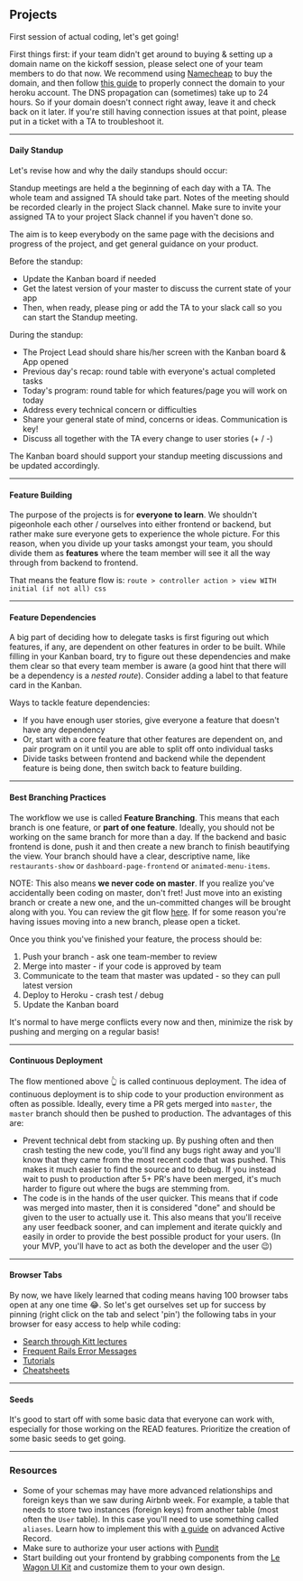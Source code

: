 ## Projects

First session of actual coding, let's get going!

First things first: if your team didn't get around to buying & setting up a domain name on the kickoff session, please select one of your team members to do that now.
We recommend using [Namecheap](https://www.namecheap.com) to buy the domain, and then follow [this guide](https://www.lewagon.com/blog/buying-a-domain-on-namecheap-and-pointing-it-to-heroku) to properly connect the domain to your heroku account.
The DNS propagation can (sometimes) take up to 24 hours. So if your domain doesn't connect right away, leave it and check back on it later. If you're still having connection issues at that point, please put in a ticket with a TA to troubleshoot it.

---
#### Daily Standup

Let's revise how and why the daily standups should occur:

Standup meetings are held a the beginning of each day with a TA. The whole team and assigned TA should take part. Notes of the meeting should be recorded clearly in the project Slack channel. Make sure to invite your assigned TA to your project Slack channel if you haven't done so.

The aim is to keep everybody on the same page with the decisions and progress of the project, and get general guidance on your product.

Before the standup:
- Update the Kanban board if needed
- Get the latest version of your master to discuss the current state of your app
- Then, when ready, please ping or add the TA to your slack call so you can start the Standup meeting.

During the standup:
- The Project Lead should share his/her screen with the Kanban board & App opened
- Previous day's recap: round table with everyone's actual completed tasks
- Today's program: round table for which features/page you will work on today
- Address every technical concern or difficulties
- Share your general state of mind, concerns or ideas. Communication is key!
- Discuss all together with the TA every change to user stories (+ / -)

The Kanban board should support your standup meeting discussions and be updated accordingly.

---
#### Feature Building
The purpose of the projects is for **everyone to learn**. We shouldn't pigeonhole each other / ourselves into either frontend or backend, but rather make sure everyone gets to experience the whole picture. For this reason, when you divide up your tasks amongst your team, you should divide them as **features** where the team member will see it all the way through from backend to frontend.

That means the feature flow is:
`route > controller action > view WITH initial (if not all) css`

---
#### Feature Dependencies
A big part of deciding how to delegate tasks is first figuring out which features, if any, are dependent on other features in order to be built.
While filling in your Kanban board, try to figure out these dependencies and make them clear so that every team member is aware (a good hint that there will be a dependency is a _nested route_). Consider adding a label to that feature card in the Kanban.

Ways to tackle feature dependencies:
- If you have enough user stories, give everyone a feature that doesn't have any dependency
- Or, start with a core feature that other features are dependent on, and pair program on it until you are able to split off onto individual tasks
- Divide tasks between frontend and backend while the dependent feature is being done, then switch back to feature building.

---
#### Best Branching Practices

The workflow we use is called **Feature Branching**. This means that each branch is one feature, or **part of one feature**. Ideally, you should not be working on the same branch for more than a day. If the backend and basic frontend is done, push it and then create a new branch to finish beautifying the view. Your branch should have a clear, descriptive name, like `restaurants-show` or `dashboard-page-frontend` or `animated-menu-items`.

NOTE: This also means **we never code on master**. If you realize you've accidentally been coding on master, don't fret! Just move into an existing branch or create a new one, and the un-committed changes will be brought along with you. You can review the git flow [here](https://kitt.lewagon.com/knowledge/cheatsheets/git_advanced). If for some reason you're having issues moving into a new branch, please open a ticket.

Once you think you've finished your feature, the process should be:

1. Push your branch - ask one team-member to review
2. Merge into master - if your code is approved by team
3. Communicate to the team that master was updated - so they can pull latest version
4. Deploy to Heroku - crash test / debug
5. Update the Kanban board

It's normal to have merge conflicts every now and then, minimize the risk by pushing and merging on a regular basis!

---
#### Continuous Deployment
The flow mentioned above 👆 is called continuous deployment. The idea of continuous deployment is to ship code to your production environment as often as possible. Ideally, every time a PR gets merged into `master`, the `master` branch should then be pushed to production. The advantages of this are:
- Prevent technical debt from stacking up. By pushing often and then crash testing the new code, you'll find any bugs right away and you'll know that they came from the most recent code that was pushed. This makes it much easier to find the source and to debug. If you instead wait to push to production after 5+ PR's have been merged, it's much harder to figure out where the bugs are stemming from.
- The code is in the hands of the user quicker. This means that if code was merged into master, then it is considered "done" and should be given to the user to actually use it. This also means that you'll receive any user feedback sooner, and can implement and iterate quickly and easily in order to provide the best possible product for your users. (In your MVP, you'll have to act as both the developer and the user 😉)

---
#### Browser Tabs
By now, we have likely learned that coding means having 100 browser tabs open at any one time 😂. So let's get ourselves set up for success by pinning (right click on the tab and select 'pin') the following tabs in your browser for easy access to help while coding:
- [Search through Kitt lectures](https://kitt.lewagon.com/knowledge/lectures)
- [Frequent Rails Error Messages](https://github.com/Eschults/useful_stuff#pgerror-fatal-myapp_development-does-not-exist)
- [Tutorials](https://kitt.lewagon.com/knowledge/tutorials)
- [Cheatsheets](https://kitt.lewagon.com/knowledge/cheatsheets)

---
#### Seeds
It's good to start off with some basic data that everyone can work with, especially for those working on the READ features. Prioritize the creation of some basic seeds to get going.

---
### Resources
- Some of your schemas may have more advanced relationships and foreign keys than we saw during Airbnb week. For example, a table that needs to store two instances (foreign keys) from another table (most often the `User` table). In this case you'll need to use something called `aliases`. Learn how to implement this with [a guide](https://kitt.lewagon.com/knowledge/cheatsheets/activerecord_advanced) on advanced Active Record.
- Make sure to authorize your user actions with [Pundit](https://kitt.lewagon.com/knowledge/cheatsheets/pundit)
- Start building out your frontend by grabbing components from the [Le Wagon UI Kit](https://uikit.lewagon.com/documentation) and customize them to your own design.
